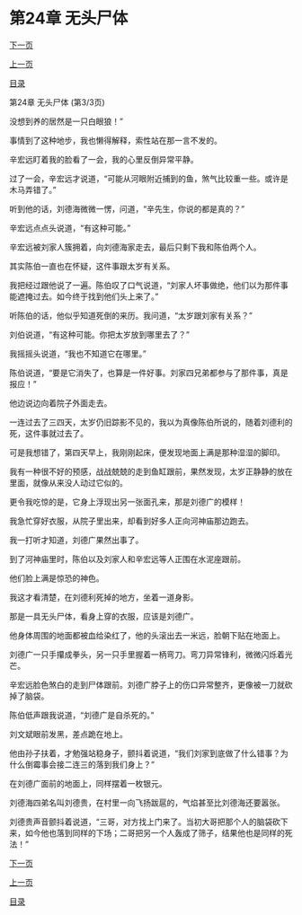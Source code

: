 <h1>第24章   无头尸体</h1>
            <div><p><a href="./72_%E7%AC%AC25%E7%AB%A0_%E9%9D%92%E9%93%9C%E6%A3%BA%E6%9D%90.md">下一页</a></p><p><a href="./70_%E7%AC%AC24%E7%AB%A0_%E6%97%A0%E5%A4%B4%E5%B0%B8%E4%BD%93.md">上一页</a></p><p><a href="../">目录</a></p></div>
            <div><p>第24章   无头尸体 (第3/3页)</p><p>没想到养的居然是一只白眼狼！”</p><p>事情到了这种地步，我也懒得解释，索性站在那一言不发的。</p><p>辛宏远盯着我的脸看了一会，我的心里反倒异常平静。</p><p>过了一会，辛宏远才说道，“可能从河眼附近捕到的鱼，煞气比较重一些。或许是木马弄错了。”</p><p>听到他的话，刘德海微微一愣，问道，“辛先生，你说的都是真的？”</p><p>辛宏远点点头说道，“有这种可能。”</p><p>辛宏远被刘家人簇拥着，向刘德海家走去，最后只剩下我和陈伯两个人。</p><p>其实陈伯一直也在怀疑，这件事跟太岁有关系。</p><p>我把经过跟他说了一遍。陈伯叹了口气说道，“刘家人坏事做绝，他们以为那件事能遮掩过去。如今终于找到他们头上来了。”</p><p>听陈伯的话，他似乎知道死倒的来历。我问道，“太岁跟刘家有关系？”</p><p>刘伯说道，“有这种可能。你把太岁放到哪里去了？”</p><p>我摇摇头说道，“我也不知道它在哪里。”</p><p>陈伯说道，“要是它消失了，也算是一件好事。刘家四兄弟都参与了那件事，真是报应！”</p><p>他边说边向着院子外面走去。</p><p>一连过去了三四天，太岁仍旧踪影不见的，我以为真像陈伯所说的，随着刘德利的死，这件事就过去了。</p><p>可是我想错了，第四天早上，我刚刚起床，便发现地面上满是那种湿湿的脚印。</p><p>我有一种很不好的预感，战战兢兢的走到鱼缸跟前，果然发现，太岁正静静的放在里面，就像从来没人动过它似的。</p><p>更令我吃惊的是，它身上浮现出另一张面孔来，那是刘德广的模样！</p><p>我急忙穿好衣服，从院子里出来，却看到好多人正向河神庙那边跑去。</p><p>我一打听才知道，刘德广果然出事了。</p><p>到了河神庙里时，陈伯以及刘家人和辛宏远等人正围在水泥座跟前。</p><p>他们脸上满是惊恐的神色。</p><p>我这才看清楚，在刘德利死掉的地方，坐着一道身影。</p><p>那是一具无头尸体，看身上穿的衣服，应该是刘德广。</p><p>他身体周围的地面都被血给染红了，他的头滚出去一米远，脸朝下贴在地面上。</p><p>刘德广一只手攥成拳头，另一只手里握着一柄弯刀。弯刀异常锋利，微微闪烁着光芒。</p><p>辛宏远脸色煞白的走到尸体跟前。刘德广脖子上的伤口异常整齐，更像被一刀就砍掉了脑袋。</p><p>陈伯低声跟我说道，“刘德广是自杀死的。”</p><p>刘文斌眼前发黑，差点跪在地上。</p><p>他由孙子扶着，才勉强站稳身子，颤抖着说道，“我们刘家到底做了什么错事？为什么倒霉事会接二连三的落到我们身上？”</p><p>在刘德广面前的地面上，同样摆着一枚银元。</p><p>刘德海四弟名叫刘德贵，在村里一向飞扬跋扈的，气焰甚至比刘德海还要嚣张。</p><p>刘德贵声音颤抖着说道，“三哥，对方找上门来了。当初大哥把那个人的脑袋砍下来，如今他也落到同样的下场；二哥把另一个人轰成了筛子，结果他也是同样的死法！”</p></div>
            <div><p><a href="./72_%E7%AC%AC25%E7%AB%A0_%E9%9D%92%E9%93%9C%E6%A3%BA%E6%9D%90.md">下一页</a></p><p><a href="./70_%E7%AC%AC24%E7%AB%A0_%E6%97%A0%E5%A4%B4%E5%B0%B8%E4%BD%93.md">上一页</a></p><p><a href="../">目录</a></p></div>